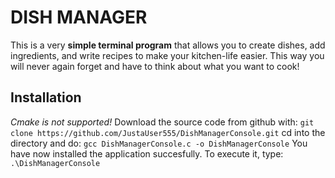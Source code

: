 # DISH MANAGER

This is a very **simple terminal program** that allows you to create dishes, add ingredients, and write recipes to make your kitchen-life easier.
This way you will never again forget and have to think about what you want to cook!

## Installation

*Cmake is not supported!*
Download the source code from github with:
`git clone https://github.com/JustaUser555/DishManagerConsole.git`
cd into the directory and do:
`gcc DishManagerConsole.c -o DishManagerConsole`
You have now installed the application succesfully.
To execute it, type:
`.\DishManagerConsole`
